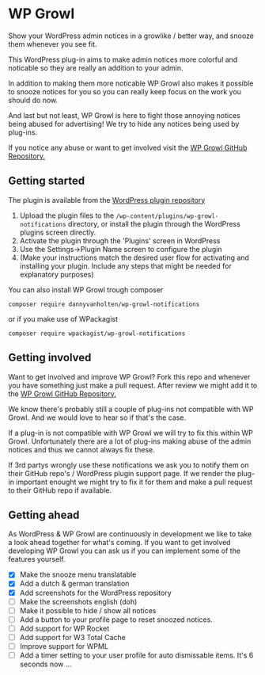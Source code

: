 # WP Growl
Show your WordPress admin notices in a growlike / better way, and snooze them whenever you see fit.

This WordPress plug-in aims to make admin notices more colorful and noticable so they are really an addition to your admin. 

In addition to making them more noticable WP Growl also makes it possible to snooze notices for you so you can really keep focus on the work you should do now.

And last but not least, WP Growl is here to fight those annoying notices being abused for advertising! We try to hide any notices being used by plug-ins. 

If you notice any abuse or want to get involved visit the [WP Growl GitHub Repository.](https://github.com/DannyvanHolten/wp-growl-notifications)

## Getting started

The plugin is available from the [WordPress plugin repository](http://www.wordpress.org/plugins/wp-growl-notifications)

1. Upload the plugin files to the `/wp-content/plugins/wp-growl-notifications` directory, or install the plugin through the WordPress plugins screen directly.
2. Activate the plugin through the 'Plugins' screen in WordPress
3. Use the Settings->Plugin Name screen to configure the plugin
4. (Make your instructions match the desired user flow for activating and installing your plugin. Include any steps that might be needed for explanatory purposes)

You can also install WP Growl trough composer

`composer require dannyvanholten/wp-growl-notifications`

or if you make use of WPackagist

`composer require wpackagist/wp-growl-notifications`

## Getting involved

Want to get involved and improve WP Growl? Fork this repo and whenever you have something just make a pull request. After review we might add it to the [WP Growl GitHub Repository.](https://github.com/DannyvanHolten/wp-growl-notifications)

We know there's probably still a couple of plug-ins not compatible with WP Growl. And we would love to hear so if that's the case.

If a plug-in is not compatible with WP Growl we will try to fix this within WP Growl. Unfortunately there are a lot of plug-ins making abuse of the admin notices and thus we cannot always fix these.

If 3rd partys wrongly use these notifications we ask you to notify them on their GitHub repo's / WordPress plugin support page. If we render the plug-in important enought we might try to fix it for them and make a pull request to their GitHub repo if available.

## Getting ahead

As WordPress & WP Growl are continuously in development we like to take a look ahead together for what's coming. If you want to get involved developing WP Growl you can ask us if you can implement some of the features yourself.

- [x] Make the snooze menu translatable
- [x] Add a dutch & german translation
- [x] Add screenshots for the WordPress repository
- [ ] Make the screenshots english (doh)
- [ ] Make it possible to hide / show all notices
- [ ] Add a button to your profile page to reset snoozed notices.
- [ ] Add support for WP Rocket
- [ ] Add support for W3 Total Cache
- [ ] Improve support for WPML
- [ ] Add a timer setting to your user profile for auto dismissable items. It's 6 seconds now ...